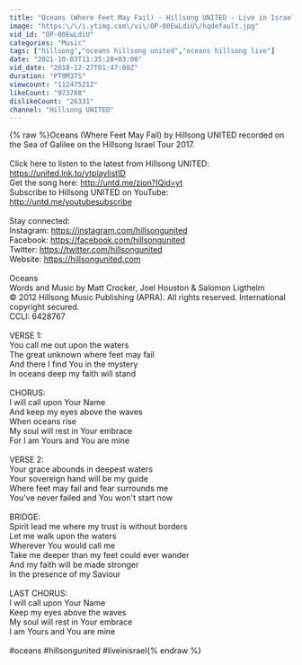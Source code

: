 ```yaml
---
title: "Oceans (Where Feet May Fail) - Hillsong UNITED - Live in Israel"
image: "https:\/\/i.ytimg.com\/vi\/OP-00EwLdiU\/hqdefault.jpg"
vid_id: "OP-00EwLdiU"
categories: "Music"
tags: ["hillsong","oceans hillsong united","oceans hillsong live"]
date: "2021-10-03T11:35:28+03:00"
vid_date: "2018-12-27T01:47:00Z"
duration: "PT9M37S"
viewcount: "112475212"
likeCount: "973788"
dislikeCount: "26331"
channel: "Hillsong UNITED"
---
```

{% raw %}Oceans (Where Feet May Fail) by Hillsong UNITED recorded on the Sea of Galilee on the Hillsong Israel Tour 2017.<br /><br />Click here to listen to the latest from Hillsong UNITED: <a rel="nofollow" target="blank" href="https://united.lnk.to/ytplaylistID">https://united.lnk.to/ytplaylistID</a> <br />Get the song here: <a rel="nofollow" target="blank" href="http://untd.me/zion?IQid=yt">http://untd.me/zion?IQid=yt</a> <br />Subscribe to Hillsong UNITED on YouTube: <a rel="nofollow" target="blank" href="http://untd.me/youtubesubscribe">http://untd.me/youtubesubscribe</a> <br /> <br />Stay connected:<br />Instagram: <a rel="nofollow" target="blank" href="https://instagram.com/hillsongunited">https://instagram.com/hillsongunited</a> <br />Facebook: <a rel="nofollow" target="blank" href="https://facebook.com/hillsongunited">https://facebook.com/hillsongunited</a> <br />Twitter: <a rel="nofollow" target="blank" href="https://twitter.com/hillsongunited">https://twitter.com/hillsongunited</a> <br />Website: <a rel="nofollow" target="blank" href="https://hillsongunited.com">https://hillsongunited.com</a><br /><br />Oceans<br />Words and Music by Matt Crocker, Joel Houston &amp; Salomon Ligthelm<br />© 2012 Hillsong Music Publishing (APRA). All rights reserved. International copyright secured.<br />CCLI: 6428767<br /><br />VERSE 1:<br />You call me out upon the waters<br />The great unknown where feet may fail<br />And there I find You in the mystery<br />In oceans deep my faith will stand<br /><br />CHORUS:<br />I will call upon Your Name<br />And keep my eyes above the waves<br />When oceans rise<br />My soul will rest in Your embrace<br />For I am Yours and You are mine<br /><br />VERSE 2:<br />Your grace abounds in deepest waters<br />Your sovereign hand will be my guide<br />Where feet may fail and fear surrounds me<br />You've never failed and You won't start now<br /><br />BRIDGE:<br />Spirit lead me where my trust is without borders<br />Let me walk upon the waters<br />Wherever You would call me<br />Take me deeper than my feet could ever wander<br />And my faith will be made stronger<br />In the presence of my Saviour<br /><br />LAST CHORUS:<br />I will call upon Your Name<br />Keep my eyes above the waves<br />My soul will rest in Your embrace<br />I am Yours and You are mine<br /><br />#oceans #hillsongunited #liveinisrael{% endraw %}
